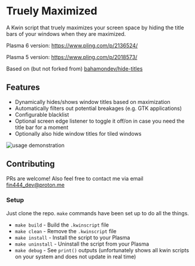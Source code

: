 # Truely Maximized

A Kwin script that truely maximizes your screen space by hiding the title bars of your windows when they are maximized.

Plasma 6 version: https://www.pling.com/p/2136524/

Plasma 5 version: https://www.pling.com/p/2018573/

Based on (but not forked from) [bahamondev/hide-titles](https://github.com/bahamondev/hide-titles)

## Features

* Dynamically hides/shows window titles based on maximization
* Automatically filters out potential breakages (e.g. GTK applications)
* Configurable blacklist
* Optional screen edge listener to toggle it off/on in case you need the title bar for a moment
* Optionally also hide window titles for tiled windows

![usage demonstration](https://images.pling.com/img/00/00/71/36/84/2018573/video.gif)

## Contributing

PRs are welcome! Also feel free to contact me via email [fin444_dev@proton.me](mailto:fin444_dev@proton.me)

### Setup

Just clone the repo. `make` commands have been set up to do all the things.

* `make build` - Build the `.kwinscript` file
* `make clean` - Remove the `.kwinscript` file
* `make install` - Install the script to your Plasma
* `make uninstall` - Uninstall the script from your Plasma
* `make debug` - See `print()` outputs (unfortunately shows all kwin scripts on your system and does not update in real time)
